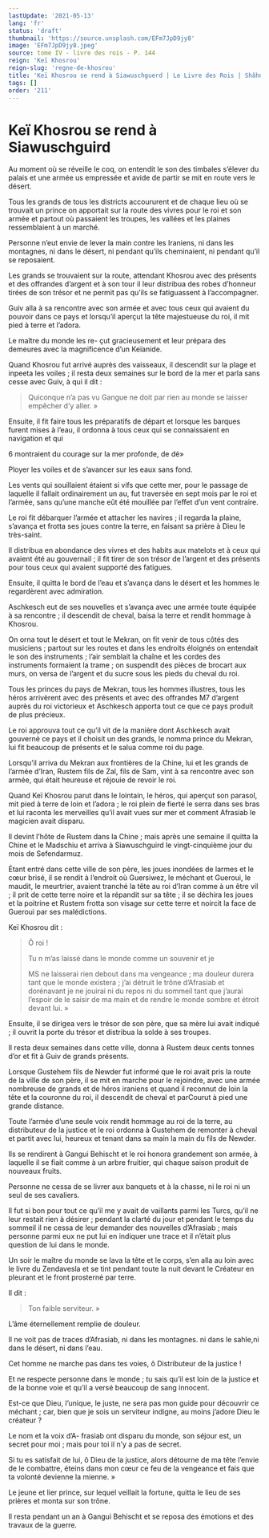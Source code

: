 ```yaml
---
lastUpdate: '2021-05-13'
lang: 'fr'
status: 'draft'
thumbnail: 'https://source.unsplash.com/EFm7JpD9jy8'
image: 'EFm7JpD9jy8.jpeg'
source: tome IV - livre des rois - P. 144
reign: 'Keï Khosrou'
reign-slug: 'regne-de-khosrou'
title: 'Keï Khosrou se rend à Siawuschguerd | Le Livre des Rois | Shâhnâmeh'
tags: []
order: '211'
---
```


<!-- LTeX: language=fr -->

# Keï Khosrou se rend à Siawuschguird

Au moment où se réveille le coq, on entendit le son des timbales s’élever du palais et une armée us empressée et avide de partir se mit en route vers le désert.

Tous les grands de tous les districts accoururent et de chaque lieu où se trouvait un prince on apportait sur la route des vivres pour le roi et son armée et partout où passaient les troupes, les vallées et les plaines ressemblaient à un marché.

Personne n’eut envie de lever la main contre les Iraniens, ni dans les montagnes, ni dans le désert, ni pendant qu’ils cheminaient, ni pendant qu’il se reposaient.

Les grands se trouvaient sur la route, attendant Khosrou avec des présents et des offrandes d’argent et à son tour il leur distribua des robes d’honneur tirées de son trésor et ne permit pas qu’ils se fatiguassent à l’accompagner.

Guiv alla à sa rencontre avec son armée et avec tous ceux qui avaient du pouvoir dans ce pays et lorsqu’il aperçut la tête majestueuse du roi, il mit pied à terre et l’adora.

Le maître du monde les re-
çut gracieusement et leur prépara des demeures avec la magnificence d’un Keïanide.

Quand Khosrou fut arrivé auprès des vaisseaux, il descendit sur la plage et inpeeta les voiles ; il resta deux semaines sur le bord de la mer et parla sans cesse avec Guiv, à qui il dit :

> Quiconque n’a pas vu Gangue ne doit par rien au monde se laisser empêcher d’y aller. »

Ensuite, il fit faire tous les préparatifs de départ et lorsque les barques furent mises à l’eau, il ordonna à tous ceux qui se connaissaient en navigation et qui

6 montraient du courage sur la mer profonde, de dé»

Ployer les voiles et de s’avancer sur les eaux sans fond.

Les vents qui souillaient étaient si vifs que cette mer, pour le passage de laquelle il fallait ordinairement un au, fut traversée en sept mois par le roi et l’armée, sans qu’une manche eût été mouillée par l’effet d’un vent contraire.

Le roi fit débarquer l’armée et attacher les navires ; il regarda la plaine, s’avança et frotta ses joues contre la terre, en faisant sa prière à Dieu le très-saint.

Il distribua en abondance des vivres et des habits aux matelots et à ceux qui avaient été au gouvernail ; il fit tirer de son trésor de l’argent et des présents pour tous ceux qui avaient supporté des fatigues.

Ensuite, il quitta le bord de l’eau et s’avança dans le désert et les hommes le regardèrent avec admiration.

Aschkesch eut de ses nouvelles et s’avança avec une armée toute équipée à sa rencontre ; il descendit de cheval, baisa la terre et rendit hommage à Khosrou.

On orna tout le désert et tout le Mekran, on fit venir de tous côtés des musiciens ; partout sur les routes et dans les endroits éloignés on entendait le son des instruments ; l’air semblait la chaîne et les cordes des instruments formaient la trame ; on suspendit des pièces de brocart aux murs, on versa de l’argent et du sucre sous les pieds du cheval du roi.

Tous les princes du pays de Mekran, tous les hommes illustres, tous les héros arrivèrent avec des présents et avec des offrandes M7 d’argent auprès du roi victorieux et Aschkesch apporta tout ce que ce pays produit de plus précieux.

Le roi approuva tout ce qu’il vit de la manière dont Aschkesch avait gouverné ce pays et il choisit un des grands, le nomma prince du Mekran, lui fit beaucoup de présents et le salua comme roi du page.

Lorsqu’il arriva du Mekran aux frontières de la Chine, lui et les grands de l’armée d’Iran, Rustem fils de Zal, fils de Sam, vint à sa rencontre avec son armée, qui était heureuse et réjouie de revoir le roi.

Quand Keï Khosrou parut dans le lointain, le héros, qui aperçut son parasol, mit pied à terre de loin et l’adora ; le roi plein de fierté le serra dans ses bras et lui raconta les merveilles qu’il avait vues sur mer et comment Afrasiab le magicien avait disparu.

Il devint l’hôte de Rustem dans la Chine ; mais après une semaine il quitta la Chine et le Madschiu et arriva à Siawuschguird le vingt-cinquième jour du mois de Sefendarmuz.

Étant entré dans cette ville de son père, les joues inondées de larmes et le cœur brisé, il se rendit à l’endroit où Guersiwez, le méchant et Gueroui, le maudit, le meurtrier, avaient tranché la tête au roi d’Iran comme à un être vil ; il prit de cette terre noire et la répandit sur sa tête ; il se déchira les joues et la poitrine et Rustem frotta son visage sur cette terre et noircit la face de Gueroui par ses malédictions.

Keï Khosrou dit :

> Ô roi !
>
> Tu n m’as laissé dans le monde comme un souvenir et je
>
> MS ne laisserai rien debout dans ma vengeance ; ma douleur durera tant que le monde existera ; j’ai détruit le trône d’Afrasiab et dorénavant je ne jouirai ni du repos ni du sommeil tant que j’aurai l’espoir de le saisir de ma main et de rendre le monde sombre et étroit devant lui. »

Ensuite, il se dirigea vers le trésor de son père, que sa mère lui avait indiqué ; il ouvrit la porte du trésor et distribua la solde à ses troupes.

Il resta deux semaines dans cette ville, donna à Rustem deux cents tonnes d’or et fit à Guiv de grands présents.

Lorsque Gustehem fils de Newder fut informé que le roi avait pris la route de la ville de son père, il se mit en marche pour le rejoindre, avec une armée nombreuse de grands et de héros iraniens et quand il reconnut de loin la tête et la couronne du roi, il descendit de cheval et parCourut à pied une grande distance.

Toute l’armée d’une seule voix rendit hommage au roi de la terre, au distributeur de la justice et le roi ordonna à Gustehem de remonter à cheval et partit avec lui, heureux et tenant dans sa main la main du fils de Newder.

Ils se rendirent à Gangui Behischt et le roi honora grandement son armée, à laquelle il se fiait comme à un arbre fruitier, qui chaque saison produit de nouveaux fruits.

Personne ne cessa de se livrer aux banquets et à la chasse, ni le roi ni un seul de ses cavaliers.

Il fut si bon pour tout ce qu’il me y avait de vaillants parmi les Turcs, qu’il ne leur restait rien à désirer ; pendant la clarté du jour et pendant le temps du sommeil il ne cessa de leur demander des nouvelles d’Afrasiab ; mais personne parmi eux ne put lui en indiquer une trace et il n’était plus question de lui dans le monde.

Un soir le maître du monde se lava la tête et le corps, s’en alla au loin avec le livre du Zendavesla et se tint pendant toute la nuit devant le Créateur en pleurant et le front prosterné par terre.

Il dit :

> Ton faible serviteur. »

L’âme éternellement remplie de douleur.

Il ne voit pas de traces d’Afrasiab, ni dans les montagnes. ni dans le sahle,ni dans le désert, ni dans l’eau.

Cet homme ne marche pas dans tes voies, ô Distributeur de la justice !

Et ne respecte personne dans le monde ; tu sais qu’il est loin de la justice et de la bonne voie et qu’il a versé beaucoup de sang innocent.

Est-ce que Dieu, l’unique, le juste, ne sera pas mon guide pour découvrir ce méchant ; car, bien que je sois un serviteur indigne, au moins j’adore Dieu le créateur ?

Le nom et la voix d’A-
frasiab ont disparu du monde, son séjour est, un secret pour moi ; mais pour toi il n’y a pas de secret.

Si tu es satisfait de lui, ô Dieu de la justice, alors détourne de ma tête l’envie de le combattre, éteins dans mon cœur ce feu de la vengeance et fais que ta volonté devienne la mienne. »

Le jeune et lier prince, sur lequel veillait la fortune, quitta le lieu de ses prières et monta sur son trône.

Il resta pendant un an à Gangui Behischt et se reposa des émotions et des travaux de la guerre.
